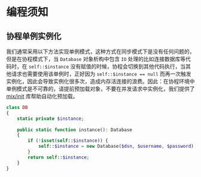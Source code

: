# 编程须知

## 协程单例实例化

我们通常采用以下方法实现单例模式，这种方式在同步模式下是没有任何问题的，但是在协程模式下，当 `Database` 对象析构中包含 `IO` 处理的比如连接数据库等代码时，在 `self::$instance` 没有赋值的时候，协程会切换到其他代码执行，当其他请求也需要使用该单例时，正好因为 `self::$instance == null` 而再一次触发实例化，因此会导致实例化很多次，造成内存活连接的浪费。因此：在协程环境中单例模式是不可靠的，请提前预加载对象，不要在并发请求中实例化，我们提供了 [mix/init](zh-cn/mix-init.md) 库帮助自动化预加载。

```php
class DB
{
    static private $instance;
    
    public static function instance(): Database
    {
        if (!isset(self::$instance)) {
            self::$instance = new Database($dsn, $username, $password);
        }
        return self::$instance;
    }
}
```
